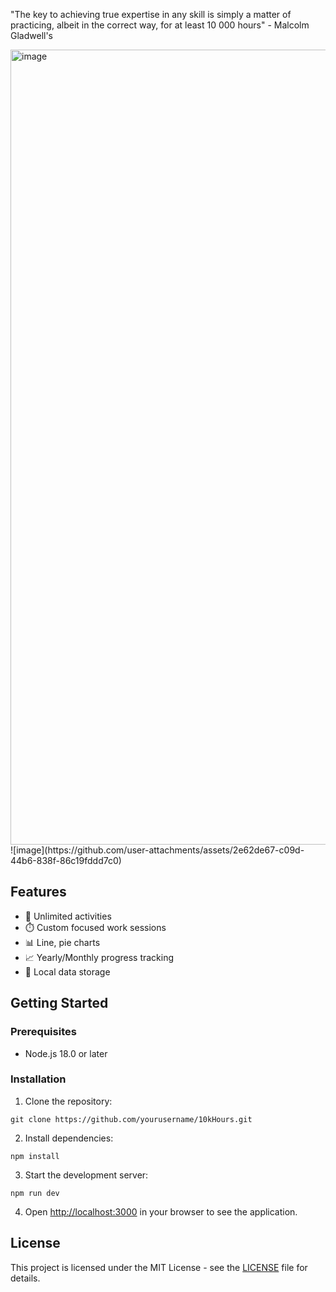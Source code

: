 "The key to achieving true expertise in any skill is simply a matter of practicing, albeit in the correct way, for at least 10 000 hours" - Malcolm Gladwell's 
 



<img width="2559" height="1272" alt="image" src="https://github.com/user-attachments/assets/616076f1-53cd-432c-9d07-2ee559fae14e" />
![image](https://github.com/user-attachments/assets/2e62de67-c09d-44b6-838f-86c19fddd7c0)



## Features

- 🎯 Unlimited activities
- ⏱️ Custom focused work sessions
- 📊 Line, pie charts
- 📈 Yearly/Monthly progress tracking
- 💾 Local data storage

## Getting Started

### Prerequisites

- Node.js 18.0 or later

### Installation

1. Clone the repository:
```
git clone https://github.com/yourusername/10kHours.git
```

2. Install dependencies:
```
npm install
```

3. Start the development server:
```
npm run dev
```

4. Open [http://localhost:3000](http://localhost:3000) in your browser to see the application.





## License

This project is licensed under the MIT License - see the [LICENSE](LICENSE) file for details.



